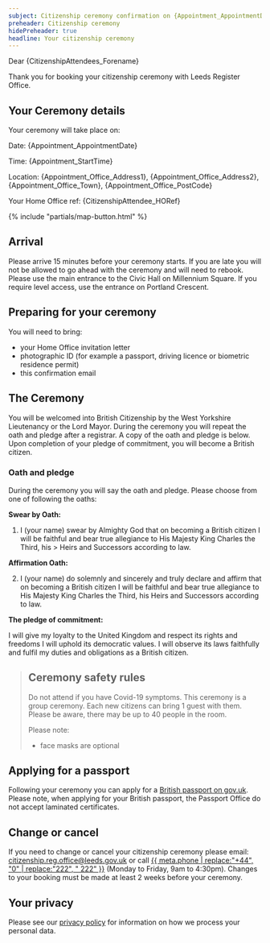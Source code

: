```yaml
---
subject: Citizenship ceremony confirmation on {Appointment_AppointmentDate} at {Appointment_StartTime}
preheader: Citizenship ceremony 
hidePreheader: true
headline: Your citizenship ceremony
---
```


Dear {CitizenshipAttendees_Forename}

Thank you for booking your citizenship ceremony with Leeds Register Office.

## Your Ceremony details

Your ceremony will take place on:

Date: {Appointment_AppointmentDate} 

Time: {Appointment_StartTime} 

Location: {Appointment_Office_Address1}, {Appointment_Office_Address2}, {Appointment_Office_Town}, {Appointment_Office_PostCode}

Your Home Office ref: {CitizenshipAttendee_HORef}

{% include "partials/map-button.html" %}


## Arrival
Please arrive 15 minutes before your ceremony starts. If you are late you will not be allowed to go ahead with the ceremony and will need to rebook.
Please use the main entrance to the Civic Hall on Millennium Square. If you require level access, use the entrance on Portland Crescent. 


## Preparing for your ceremony
You will need to bring:

- your Home Office invitation letter
- photographic ID (for example a passport, driving licence or biometric residence permit)
- this confirmation email


## The Ceremony
You will be welcomed into British Citizenship by the West Yorkshire Lieutenancy or the Lord Mayor. During the ceremony you will repeat the oath and pledge after a registrar. A copy of the oath and pledge is below. Upon completion of your pledge of commitment, you will become a British citizen. 


### Oath and pledge
During the ceremony you will say the oath and pledge. Please choose from one of following the oaths:

**Swear by Oath:**

1.	I (your name) swear by Almighty God that on becoming a British citizen I will be faithful and bear true allegiance to His Majesty King Charles the Third, his > Heirs and Successors according to law.

**Affirmation Oath:**

2.	I (your name) do solemnly and sincerely and truly declare and affirm that on becoming a British citizen I will be faithful and bear true allegiance to His Majesty King Charles the Third, his Heirs and Successors according to law.

**The pledge of commitment:**

I will give my loyalty to the United Kingdom and respect its rights and freedoms I will uphold its democratic values. I will observe its laws faithfully and fulfil my duties and obligations as a British citizen.


> ## Ceremony safety rules
> Do not attend if you have Covid-19 symptoms. This ceremony is a group ceremony. Each new citizens can bring 1 guest with them. Please be aware, there may be up to 40 people in the room.
>
> Please note:
>
>  - face masks are optional


## Applying for a passport
Following your ceremony you can apply for a [British passport on gov.uk](https://www.gov.uk/apply-renew-passport). Please note, when applying for your British passport, the Passport Office do not accept laminated certificates.


## Change or cancel
If you need to change or cancel your citizenship ceremony please email: <a href="mailto:citizenship.reg.office@leeds.gov.uk">citizenship.reg.office@leeds.gov.uk</a> or call <a aria-label="{{ meta.ariaPhone }}" href="tel:{{ meta.phone }}">{{ meta.phone | replace:"+44", "0" | replace:"222", " 222" }}</a> (Monday to Friday, 9am to 4:30pm). Changes to your booking must be made at least 2 weeks before your ceremony.
 

## Your privacy
Please see our [privacy policy](https://www.leeds.gov.uk/registrarsprivacy) for information on how we process your personal data.
